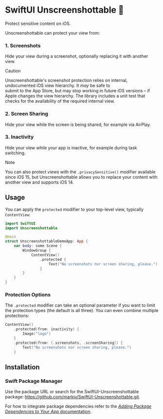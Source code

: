 # SwiftUI Unscreenshottable 📵
Protect sensitive content on iOS.

Unscreenshottable can protect your view from:

### 1. Screenshots
Hide your view during a screenshot, optionally replacing it with another view.
> [!CAUTION]
> Unscreenshottable's screenshot protection relies on internal, undocumented iOS view hierarchy. It *may* be safe to\
> submit to the App Store, but may stop working in future iOS versions – if Apple changes the view hierarchy.
> The library includes a unit test that checks for the availability of the required internal view.

### 2. Screen Sharing
Hide your view while the screen is being shared, for example via AirPlay.

### 3. Inactivity
Hide your view while your app is inactive, for example during task switching.
> [!NOTE]
> You can also protect views with the `.privacySensitive()` modifier available since iOS 15, but Unscreenshottable
> allows you to replace your content with another view and supports iOS 14.

## Usage

You can apply the `protected` modifier to your top-level view, typically `ContentView`:
 
```swift
import SwiftUI
import Unscreenshottable

@main
struct UnscreenshottableDemoApp: App {
    var body: some Scene {
        WindowGroup {
            ContentView()
                .protected {
                    Text("No screenshots nor screen sharing, please.")
                }
        }
    }
}
```

### Protection Options

The `.protected` modifier can take an optional parameter if you want to limit the protection types (the default is all three). You can even combine multiple protections:

```swift
ContentView()
    .protected(from: inactivity) {
        Image("logo")
    }
    .protected(from: [.screenshots, .screenSharing]) {
        Text("No screenshots nor screen sharing, please.")
    }
```

## Installation
### Swift Package Manager

Use the package URL or search for the SwiftUI-Unscreenshottable package: https://github.com/markiv/SwiftUI-Unscreenshottable.git.

For how to integrate package dependencies refer to the [*Adding Package Dependencies to Your App* documentation](https://developer.apple.com/documentation/xcode/adding_package_dependencies_to_your_app).
